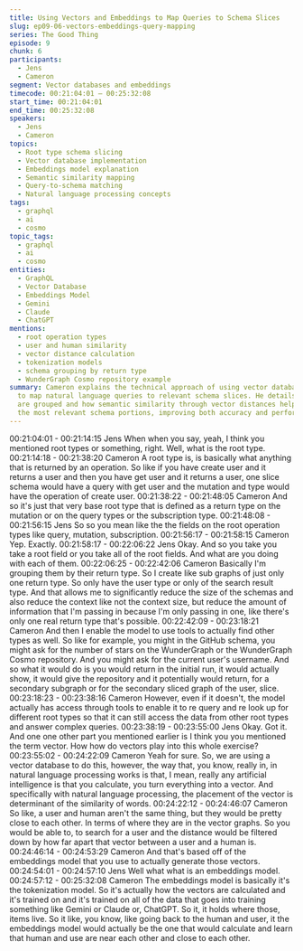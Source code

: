 ```yaml
---
title: Using Vectors and Embeddings to Map Queries to Schema Slices
slug: ep09-06-vectors-embeddings-query-mapping
series: The Good Thing
episode: 9
chunk: 6
participants:
  - Jens
  - Cameron
segment: Vector databases and embeddings
timecode: 00:21:04:01 – 00:25:32:08
start_time: 00:21:04:01
end_time: 00:25:32:08
speakers:
  - Jens
  - Cameron
topics:
  - Root type schema slicing
  - Vector database implementation
  - Embeddings model explanation
  - Semantic similarity mapping
  - Query-to-schema matching
  - Natural language processing concepts
tags:
  - graphql
  - ai
  - cosmo
topic_tags:
  - graphql
  - ai
  - cosmo
entities:
  - GraphQL
  - Vector Database
  - Embeddings Model
  - Gemini
  - Claude
  - ChatGPT
mentions:
  - root operation types
  - user and human similarity
  - vector distance calculation
  - tokenization models
  - schema grouping by return type
  - WunderGraph Cosmo repository example
summary: Cameron explains the technical approach of using vector databases and embeddings
  to map natural language queries to relevant schema slices. He details how root types
  are grouped and how semantic similarity through vector distances helps identify
  the most relevant schema portions, improving both accuracy and performance.
---
```


00:21:04:01 - 00:21:14:15
Jens
When when you say, yeah, I think you mentioned root types or something, right. Well, what is
the root type.
00:21:14:18 - 00:21:38:20
Cameron
A root type is, is basically what anything that is returned by an operation. So like if you have
create user and it returns a user and then you have get user and it returns a user, one slice
schema would have a query with get user and the mutation and type would have the operation
of create user.
00:21:38:22 - 00:21:48:05
Cameron
And so it's just that very base root type that is defined as a return type on the mutation or on the
query types or the subscription type.
00:21:48:08 - 00:21:56:15
Jens
So so you mean like the the fields on the root operation types like query, mutation, subscription.
00:21:56:17 - 00:21:58:15
Cameron
Yep. Exactly.
00:21:58:17 - 00:22:06:22
Jens
Okay. And so you take you take a root field or you take all of the root fields. And what are you
doing with each of them.
00:22:06:25 - 00:22:42:06
Cameron
Basically I'm grouping them by their return type. So I create like sub graphs of just only one
return type. So only have the user type or only of the search result type. And that allows me to
significantly reduce the size of the schemas and also reduce the context like not the context
size, but reduce the amount of information that I'm passing in because I'm only passing in one,
like there's only one real return type that's possible.
00:22:42:09 - 00:23:18:21
Cameron
And then I enable the model to use tools to actually find other types as well. So like for example,
you might in the GitHub schema, you might ask for the number of stars on the WunderGraph or
the WunderGraph Cosmo repository. And you might ask for the current user's username. And so
what it would do is you would return in the initial run, it would actually show, it would give the
repository and it potentially would return, for a secondary subgraph or for the secondary sliced
graph of the user, slice.
00:23:18:23 - 00:23:38:16
Cameron
However, even if it doesn't, the model actually has access through tools to enable it to re query
and re look up for different root types so that it can still access the data from other root types
and answer complex queries.
00:23:38:19 - 00:23:55:00
Jens
Okay. Got it. And one one other part you mentioned earlier is I think you you mentioned the term
vector. How how do vectors play into this whole exercise?
00:23:55:02 - 00:24:22:09
Cameron
Yeah for sure. So, we are using a vector database to do this, however, the way that, you know,
really in, in natural language processing works is that, I mean, really any artificial intelligence is
that you calculate, you turn everything into a vector. And specifically with natural language
processing, the placement of the vector is determinant of the similarity of words.
00:24:22:12 - 00:24:46:07
Cameron
So like, a user and human aren't the same thing, but they would be pretty close to each other. In
terms of where they are in the vector graphs. So you would be able to, to search for a user and
the distance would be filtered down by how far apart that vector between a user and a human is.
00:24:46:14 - 00:24:53:29
Cameron
And that's based off of the embeddings model that you use to actually generate those vectors.
00:24:54:01 - 00:24:57:10
Jens
Well what what is an embeddings model.
00:24:57:12 - 00:25:32:08
Cameron
The embeddings model is basically it's the tokenization model. So it's actually how the vectors
are calculated and it's trained on and it's trained on all of the data that goes into training
something like Gemini or Claude or, ChatGPT. So it, it holds where those, items live. So it like,
you know, like going back to the human and user, it the embeddings model would actually be
the one that would calculate and learn that human and use are near each other and close to
each other.